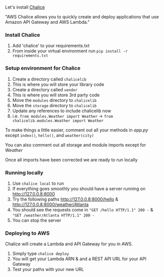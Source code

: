 Let's install [Chalice](https://chalice.readthedocs.io/en/latest/)

"AWS Chalice allows you to quickly create and deploy applications that use Amazon API Gateway and AWS Lambda."


### Install Chalice
1. Add 'chalice' to your requirements.txt
2. From inside your virtual environment run ```pip install -r requirements.txt```

### Setup environment for Chalice

1. Create a directory called ```chalicelib```
  1. This is where you will store your library code
2. Create a directory called ```vendor```
  1. This is where you will store 3rd party code
3. Move the ```modules``` directory to ```chalicelib```
4. Move the ```storage``` directory to ```chalicelib```
5. Update any references to include chalicelib now
  1. i.e. ```from modules.Weather import Weather``` -> ```from chalicelib.modules.Weather import Weather```


To make things a little easier, comment out all your methods in _app.py_ except ```index()```, ```hello()```, and ```weather(city)```

You can also comment out all storage and module imports except for _Weather_

Once all imports have been corrected we are ready to run locally

### Running locally

1. Use ```chalice local``` to run
2. If everything goes smoothly you should have a server running on http://127.0.0.8:8000
3. Try the following paths http://127.0.0.8:8000/hello & http://127.0.0.8:8000/weather/Atlanta
4. You should see the requests come in ```"GET /hello HTTP/1.1" 200 -``` & ```"GET /weather/Atlanta HTTP/1.1" 200 -```
5. You can stop the server

### Deploying to AWS

Chalice will create a Lambda and API Gateway for you in AWS.

1. Simply type ```chalice deploy```
2. You will get your Lambda ARN & and a REST API URL for your API Gateway
3. Test your paths with your new URL
